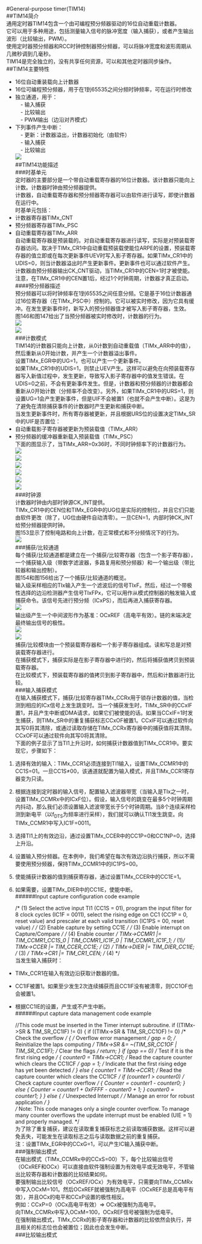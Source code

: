 #General-purpose timer(TIM14)  
##TIM14简介  
通用定时器TIM14包含一个由可编程预分频器驱动的16位自动重载计数器。  
它可以用于多种用途，包括测量输入信号的脉冲宽度（输入捕获），或者产生输出波形（比较输出，PWM）。  
使用定时器预分频器和RCC时钟控制器预分频器，可以将脉冲宽度和波形周期从几微秒调到几毫秒。  
TIM14是完全独立的，没有共享任何资源，可以和其他定时器同步操作。  
##TIM14主要特性  
- 16位自动重装载向上计数器  
- 16位可编程预分频器，用于在1到65535之间分频时钟频率，可在运行时修改  
- 独立通道，用于：  
　- 输入捕获  
　- 比较输出  
　- PWM输出（边沿对齐模式）  
- 下列事件产生中断：  
　- 更新：计数器溢出，计数器初始化（由软件）  
　- 输入捕获  
　- 比较输出  
![](https://i.imgur.com/1WwVF1W.png)  
##TIM14功能描述  
###时基单元  
定时器的主要部分是一个带自动重载寄存器的16位计数器。该计数器只能向上计数。计数器时钟由预分频器提供。  
计数器，自动重载寄存器和预分频器寄存器可以由软件进行读写，即使计数器在运行中。  
时基单元包括：  
- 计数器寄存器TIMx_CNT  
- 预分频器寄存器TIMx_PSC  
- 自动重载寄存器TIMx_ARR  
自动重载寄存器是预装载的。对自动重载寄存器进行读写，实际是对预装载寄存器访问。取决于TIMx_CR1中自动重载预装载使能位ARPE的设置，预装载寄存器的值立即或在每次更新事件UEV时写入影子寄存器。如果TIMx_CR1中的UDIS=0，则当计数器溢出时产生更新事件。更新事件也可以通过软件产生。  
计数器由预分频器输出CK_CNT驱动，当TIMx_CR1中的CEN=1时才被使能。  
注意，在TIMx_CR1中的CEN置1后，经过1个时钟周期，计数器才真正启动。  
####预分频器描述  
预分频器可以将时钟频率在1到65535之间任意分频。它是基于16位计数器通过16位寄存器（在TIMx_PSC中）控制的。它可以被实时修改，因为它具有缓冲。在发生更新事件时，新写入的预分频器值才被写入影子寄存器，生效。  
图146和图147给出了当预分频器被实时修改时，计数器的行为。  
![](https://i.imgur.com/7kQ5pow.png)  
![](https://i.imgur.com/jyHbUPf.png)  
###计数模式  
TIM14的计数器只能向上计数，从0计数到自动重载值（TIMx_ARR中的值），然后重新从0开始计数，并产生一个计数器溢出事件。  
设置TIMx_EGR中的UG=1，也可以产生一个更新事件。  
如果TIMx_CR1中的UDIS=1，则禁止UEV产生。这样可以避免在向预装载寄存器写入新值过程中，发生更新，导致写入影子寄存器中的值发生错误。在UDIS=0之前，不会有更新事件发生。但是，计数器和预分频器的计数器都会重新从0开始计数（分频率不会改变）。另外，如果TIMx_CR1中的URS=1，则设置UG=1会产生更新事件，但是UIF不会被置1（也就不会产生中断）。这是为了避免在清除捕获事件的计数器时产生更新和捕获中断。  
当发生更新事件时，所有寄存器被更新，并且根据URS位的设置决定TIMx_SR中的UIF是否置位：  
- 自动重载影子寄存器被更新为预装载值（TIMx_ARR）  
- 预分频器的缓冲器重新载入预装载值（TIMx_PSC）  
下面的图显示了，当TIMx_ARR=0x36时，不同时钟频率下的计数器行为。  
![](https://i.imgur.com/aD8DSrT.png)  
![](https://i.imgur.com/wJvO1tv.png)  
![](https://i.imgur.com/xHXVcHz.png)  
![](https://i.imgur.com/Y8PfHE0.png)  
![](https://i.imgur.com/Zvp5kvR.png)  
![](https://i.imgur.com/ZimRAsX.png)  
###时钟源  
计数器时钟由内部时钟源CK_INT提供。  
TIMx_CR1中的CEN位和TIMx_EGR中的UG位是实际的控制位，并且它们只能由软件更改（除了，UG位由硬件自动清零）。一旦CEN=1，内部时钟CK_INT给预分频器提供时钟。  
图153显示了控制电路和向上计数，在正常模式和不分频情况下的行为。  
![](https://i.imgur.com/SwQucrg.png)  
###捕获/比较通道  
每个捕获/比较通道都是建立在一个捕获/比较寄存器（包含一个影子寄存器），一个捕获输入级（带数字滤波器，多路复用和预分频器）和一个输出级（带比较器和输出控制）。  
图154和图156给出了一个捕获/比较通道的概览。  
输入级采样相应的TIx输入产生一个滤波后的信号TIxF。然后，经过一个带极性选择的边沿检测器产生信号TIxFPx，它可以用作从模式控制器的触发输入或捕获命令。该信号先进行预分频（ICxPS），而后再进入捕获寄存器。  
![](https://i.imgur.com/94fvcJ5.png)  
输出级产生一个中间波形作为基准：OCxREF（高电平有效）。链的末端决定最终输出信号的极性。  
![](https://i.imgur.com/Et4176t.png)  
![](https://i.imgur.com/zM2t99w.png)  
捕获/比较模块由一个预装载寄存器和一个影子寄存器组成。读和写总是对预装载寄存器进行。  
在捕获模式下，捕获实际是在影子寄存器中进行的，然后将捕获值拷贝到预装载寄存器。  
在比较模式下，预装载寄存器的值拷贝到影子寄存器中，然后和计数器进行比较。  
###输入捕获模式  
在输入捕获模式下，捕获/比较寄存器TIMx_CCRx用于锁存计数器的值，当检测到相应的ICx信号上发生跳变时。当一个捕获发生时，TIMx_SR中的CCxIF置1，并且产生中断或DMA请求，如果它们被使能的话。如果当CCxIF=1时发生捕获，则TIMx_SR中的重复捕获标志CCxOF被置1。CCxIF可以通过软件向其写0将其清除，或通过读取存储在TIMx_CCRx寄存器中的捕获值将其清除。CCxOF可以通过软件向其写0将其清除。  
下面的例子显示了当TI1上升沿时，如何捕获计数器值到TIMx_CCR1中。要实现它，步骤如下：  
1. 选择有效的输入：TIMx_CCR1必须连接到TI1输入，设置TIMx_CCMR1中的CC1S=01。一旦CC1S≠00，该通道就配置为输入模式，并且TIMx_CCR1寄存器变为只读。  
2. 根据连接到定时器的输入信号，配置输入滤波器带宽（当输入是TIx之一时，设置TIMx_CCMRx中的ICxF位）。假设，输入信号的跳变在最多5个时钟周期内抖动，那么我们必须设置输入滤波带宽长于5个时钟周期。当8个连续采样检测到新电平（以f<sub>DTS</sub>为频率进行采样），我们就可以确认TI1发生跳变。向TIMx_CCMR1中写入IC1F=0011。  
3. 选择TI1上的有效边沿，通过设置TIMx_CCER中的CC1P=0和CC1NP=0，选择上升沿。  
4. 设置输入预分频器。在本例中，我们希望在每次有效边沿执行捕获，所以不需要使用预分频器，保持TIMx_CCMR1中的IC1PS=00。  
5. 使能捕获计数器的值到捕获寄存器，通过设置TIMx_CCER中的CC1E=1。  
6. 如果需要，设置TIMx_DIER中的CC1IE，使能中断。  
######Input capture configuration code example  

	/* (1) Select the active input TI1 (CC1S = 01),
	       program the input filter for 8 clock cycles (IC1F = 0011),
	       select the rising edge on CC1 (CC1P = 0, reset value)
	       and prescaler at each valid transition (IC1PS = 00, reset value) */
	/* (2) Enable capture by setting CC1E */
	/* (3) Enable interrupt on Capture/Compare */
	/* (4) Enable counter */
	TIMx->CCMR1 |= TIM_CCMR1_CC1S_0 | TIM_CCMR1_IC1F_0 | TIM_CCMR1_IC1F_1; /* (1)*/
	TIMx->CCER |= TIM_CCER_CC1E; /* (2) */
	TIMx->DIER |= TIM_DIER_CC1IE; /* (3) */
	TIMx->CR1 |= TIM_CR1_CEN; /* (4) */  
当发生输入捕获时：  
- TIMx_CCR1在输入有效边沿获取计数器的值。  
- CC1IF被置1。如果至少发生2次连续捕获而且CC1IF没有被清零，则CC1OF也会被置1。  
- 根据CC1IE的设置，产生或不产生中断。  
######Input capture data management code example  

	//This code must be inserted in the Timer interrupt subroutine.
	if ((TIMx->SR & TIM_SR_CC1IF) != 0)
	{
		if ((TIMx->SR & TIM_SR_CC1OF) != 0) /* Check the overflow */
		{
			/* Overflow error management */
			gap = 0; /* Reinitialize the laps computing */
			TIMx->SR &= ~(TIM_SR_CC1OF | TIM_SR_CC1IF); /* Clear the flags */
			return;
		}
		if (gap == 0) /* Test if it is the first rising edge */
		{
			counter0 = TIMx->CCR1; /* Read the capture counter which clears the CC1ICF */
			gap = 1; /* Indicate that the first rising edge has yet been detected */
		}
		else
		{
			counter1 = TIMx->CCR1; /* Read the capture counter which clears the CC1ICF */
			if (counter1 > counter0) /* Check capture counter overflow */
			{
				Counter = counter1 - counter0;
			}
			else
			{
				Counter = counter1 + 0xFFFF - counter0 + 1;
			}
			counter0 = counter1;
		}
	}
	else
	{
		/* Unexpected Interrupt */
		/* Manage an error for robust application */
	}  
	/* Note: This code manages only a single counter overflow.
       To manage many counter overflows the update interrupt
       must be enabled (UIE = 1) and properly managed. */  
为了除了重复捕获，建议在读取重复捕获标志之前读取捕获数据。这样可以避免丢失，可能发生在读取标志之后与读取数据之前的重复捕获。  
注：设置TIMx_EGR中的CCxG=1，可以产生IC输入捕获中断。  
###强制输出模式  
在输出模式（TIMx_CCMRx中的CCxS=00）下，每个比较输出信号（OCxREF和OCx）可以直接由软件强制设置为有效电平或无效电平，不管输出比较寄存器和计数器的比较结果如何。  
要强制输出比较信号（OCxREF/OCx）为有效电平，只需要向TIMx_CCMRx中写入OCxM=101。然后OCxREF就被强制为高电平（OCxREF总是高电平有效），并且OCx的电平和CCxP设置的极性相反。  
例如：CCxP=0（OCx高电平有效）=> OCx被强制为高电平。  
向TIMx_CCMRx中写入OCxM=100，OCxREF信号被强制为低电平。  
在强制输出模式，TIMx_CCRx的影子寄存器和计数器的比较依然会执行，并且相关的标志位也会被置位；因此也会发生中断。  
###比较输出模式  
